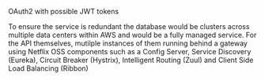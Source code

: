 OAuth2 with possible JWT tokens 

To ensure the service is redundant the database would be clusters across multiple data centers within AWS and would be a fully managed service. For the API themselves, mutilple instances of them running behind a gateway using Netflix OSS components such as a Config Server, Service Discovery (Eureka), Circuit Breaker (Hystrix), Intelligent Routing (Zuul) and Client Side Load Balancing (Ribbon)